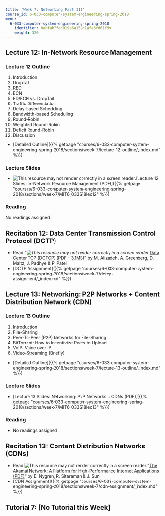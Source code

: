 ```yaml
---
title: 'Week 7: Networking Part III'
course_id: 6-033-computer-system-engineering-spring-2018
menu:
  6-033-computer-system-engineering-spring-2018:
    identifier: 0abfab7fcd019a6a159d1afa3fd61f99
    weight: 320
---
```

Lecture 12: In-Network Resource Management
------------------------------------------

### Lecture 12 Outline

1.  Introduction
2.  DropTail
3.  RED
4.  ECN
5.  ED/ECN vs. DropTail
6.  Traffic Differentiation
7.  Delay-based Scheduling
8.  Bandwidth-based Scheduling
9.  Round-Robin
10.  Weighted Round-Robin
11.  Deficit Round-Robin
12.  Discussion

*   [Detailed Outline]({{% getpage "courses/6-033-computer-system-engineering-spring-2018/sections/week-7/lecture-12-outline/_index.md" %}})

### Lecture Slides

*   ![This resource may not render correctly in a screen reader.](/images/inacessible.gif)[Lecture 12 Slides: In-Network Resource Management (PDF)]({{% getpage "courses/6-033-computer-system-engineering-spring-2018/sections/week-7/MIT6_033S18lec12" %}})

### Reading

No readings assigned

Recitation 12: Data Center Transmission Control Protocol (DCTP)
---------------------------------------------------------------

*   Read "_![This resource may not render correctly in a screen reader.](/images/inacessible.gif)_[Data Center TCP (DCTCP) (PDF - 3.1MB)](https://people.csail.mit.edu/alizadeh/papers/dctcp-sigcomm10.pdf)" by M. Alizadeh, A. Greenberg, D. Maltz, J. Padhye & P. Patel
*   [DCTP Assignment]({{% getpage "courses/6-033-computer-system-engineering-spring-2018/sections/week-7/dctcp-assignment/_index.md" %}})

Lecture 13: Networking: P2P Networks + Content Distribution Network (CDN)
-------------------------------------------------------------------------

### Lecture 13 Outline

1.  Introduction
2.  File-Sharing
3.  Peer-To-Peer (P2P) Networks for File-Sharing
4.  BitTorrent: How to Incentivize Peers to Upload
5.  VoIP: Voice over IP
6.  Video-Streaming (Briefly)

*   [Detailed Outline]({{% getpage "courses/6-033-computer-system-engineering-spring-2018/sections/week-7/lecture-13-outline/_index.md" %}})

### Lecture Slides

*   [Lecture 13 Slides: Networking: P2P Networks + CDNs (PDF)]({{% getpage "courses/6-033-computer-system-engineering-spring-2018/sections/week-7/MIT6_033S18lec13" %}})

### Reading

*   No readings assigned

Recitation 13: Content Distribution Networks (CDNs)
---------------------------------------------------

*   Read ![This resource may not render correctly in a screen reader.](/images/inacessible.gif)"[The Akamai Network: A Platform for High-Performance Internet Applications (PDF)](https://www.akamai.com/us/en/multimedia/documents/technical-publication/the-akamai-network-a-platform-for-high-performance-internet-applications-technical-publication.pdf)" by E. Nygren, R. Sitaraman & J. Sun
*   [CDN Assignment]({{% getpage "courses/6-033-computer-system-engineering-spring-2018/sections/week-7/cdn-assignment/_index.md" %}})

Tutorial 7: \[No Tutorial this Week\]
-------------------------------------